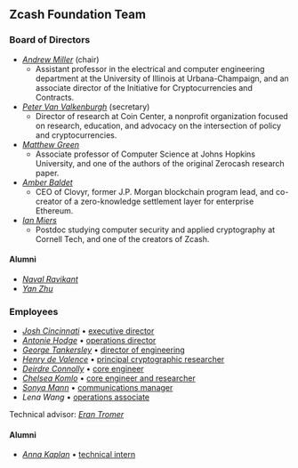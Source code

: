 <h2 id="team">Zcash Foundation Team</h2>

### Board of Directors

- [_Andrew Miller_](https://soc1024.com/) (chair)
  - Assistant professor in the electrical and computer engineering department at the University of Illinois at Urbana-Champaign, and an associate director of the Initiative for Cryptocurrencies and Contracts.
- [_Peter Van Valkenburgh_](http://www.petervv.com/) (secretary)
  - Director of research at Coin Center, a nonprofit organization focused on research, education, and advocacy on the intersection of policy and cryptocurrencies.
- [_Matthew Green_](https://isi.jhu.edu/~mgreen/)
  - Associate professor of Computer Science at Johns Hopkins University, and one of the authors of the original Zerocash research paper.
- [_Amber Baldet_](http://www.amberbaldet.com/)
  - CEO of Clovyr, former J.P. Morgan blockchain program lead, and co-creator of a zero-knowledge settlement layer for enterprise Ethereum.
- [_Ian Miers_](https://cs.jhu.edu/~imiers/)
  - Postdoc studying computer security and applied cryptography at Cornell Tech, and one of the creators of Zcash.

#### Alumni

- [_Naval Ravikant_](https://angel.co/naval)
- [_Yan Zhu_](https://diracdeltas.github.io/)

### Employees

- [_Josh Cincinnati_](https://twitter.com/acityinohio) • [executive director](https://www.zfnd.org/blog/exec-director-and-roadmap/)
- [_Antonie Hodge_](https://twitter.com/antoniehodge) • [operations director](https://www.zfnd.org/blog/welcome-antonie/)
- [_George Tankersley_](https://twitter.com/gtank__) • [director of engineering](https://www.zfnd.org/blog/welcome-george/)
- [_Henry de Valence_](https://twitter.com/hdevalence) • [principal cryptographic researcher](https://www.zfnd.org/blog/henry-de-valence/)
- [_Deirdre Connolly_](https://twitter.com/durumcrustulum) • [core engineer](https://www.zfnd.org/blog/welcome-deirdre/)
- [_Chelsea Komlo_](https://twitter.com/chelseakomlo) • [core engineer and researcher](https://www.zfnd.org/blog/welcome-chelsea/)
- [_Sonya Mann_](https://twitter.com/sonyaellenmann) • [communications manager](https://www.zfnd.org/blog/welcome-sonya/)
- _Lena Wang_ • [operations associate](https://www.zfnd.org/blog/welcome-lena/)

Technical advisor: [_Eran Tromer_](https://www.tau.ac.il/~tromer/)

#### Alumni

- [_Anna Kaplan_](https://twitter.com/kaplannie) • [technical intern](https://www.zfnd.org/blog/anna-kaplan-welcome/)
